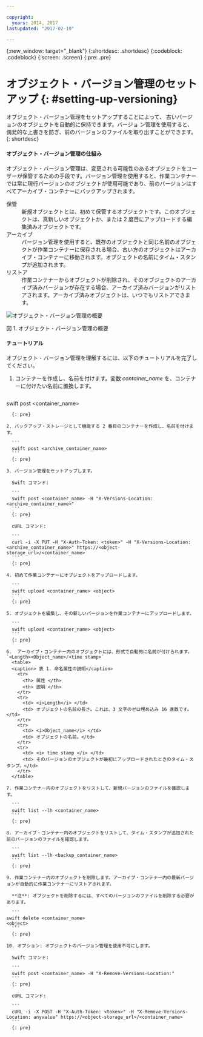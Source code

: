 ```yaml
---

copyright:
  years: 2014, 2017
lastupdated: "2017-02-10"

---
```

{:new_window: target="_blank"}
{:shortdesc: .shortdesc}
{:codeblock: .codeblock}
{:screen: .screen}
{:pre: .pre}


# オブジェクト・バージョン管理のセットアップ {: #setting-up-versioning}

オブジェクト・バージョン管理をセットアップすることによって、 古いバージョンのオブジェクトを自動的に保持できます。バージョ
ン管理を使用すると、偶発的な上書きを防ぎ、前のバージョンのファイルを取り出すことができます。
{: shortdesc}


#### オブジェクト・バージョン管理の仕組み

オブジェクト・バージョン管理は、変更される可能性のあるオブジェクトをユーザーが保管するための手段です。バージョン管理を使用すると、作業コンテナーでは常に現行バージョンのオブジェクトが使用可能であり、前のバージョンはすべてアーカイブ・コンテナーにバックアップされます。

<dl>
  <dt>保管</dt>
    <dd>新規オブジェクトとは、初めて保管するオブジェクトです。このオブジェクトは、真新しいオブジェクトか、または 2 度目にアップロードする編集済みオブジェクトです。
</dd>
  <dt>アーカイブ</dt>
    <dd>バージョン管理を使用すると、既存のオブジェクトと同じ名前のオブジェクトが作業コンテナーに保存される場合、古い方のオブジェクトはアーカイブ・コンテナーに移動されます。オブジェクトの名前にタイム・スタンプが追加されます。</dd>
  <dt>リストア</dt>
    <dd>作業コンテナーからオブジェクトが削除され、そのオブジェクトのアーカイブ済みバージョンが存在する場合、アーカイブ済みバージョンがリストアされます。アーカイブ済みオブジェクトは、いつでもリストアできます。
</dd>
</dl>

![オブジェクト・バージョン管理の概要](images/os_versioning.png)

図 1. オブジェクト・バージョン管理の概要


#### チュートリアル

オブジェクト・バージョン管理を理解するには、以下のチュートリアルを完了してください。

1. コンテナーを作成し、名前を付けます。変数 *container_name* を、コンテナーに付けたい名前に置換します。

    ```
  swift post <container_name>
  ```
    {: pre}

2. バックアップ・ストレージとして機能する 2 番目のコンテナーを作成し、名前を付けます。

    ```
    swift post <archive_container_name>
    ```
    {: pre}

3. バージョン管理をセットアップします。

    Swift コマンド:

    ```
    swift post <container_name> -H "X-Versions-Location: <archive_container_name>"
    ```
    {: pre}

    cURL コマンド:

    ```
    curl -i -X PUT -H "X-Auth-Token: <token>" -H "X-Versions-Location:<archive_container_name>" https://<object-storage_url>/<container_name>
    ```
    {: pre}

4. 初めて作業コンテナーにオブジェクトをアップロードします。

    ```
    swift upload <container_name> <object>
    ```
    {: pre}

5. オブジェクトを編集し、その新しいバージョンを作業コンテナーにアップロードします。

    ```
    swift upload <container_name> <object>
    ```
    {: pre}

6.  アーカイブ・コンテナー内のオブジェクトには、形式で自動的に名前が付けられます。`<Length><Object_name>/<time stamp>`
    <table>
    <caption> 表 1. 命名属性の説明</caption>
      <tr>
        <th> 属性 </th>
        <th> 説明 </th>
      </tr>
      <tr>
        <td> <i>Length</i> </td>
        <td> オブジェクトの名前の長さ。これは、3 文字のゼロ埋め込み 16 進数です。</td>
      </tr>
      <tr>
        <td> <i>Object_name</i> </td>
        <td> オブジェクトの名前。</td>
      </tr>
      <tr>
        <td> <i> time stamp </i> </td>
        <td> そのバージョンのオブジェクトが最初にアップロードされたときのタイム・スタンプ。</td>
      </tr>
    </table>

7. 作業コンテナー内のオブジェクトをリストして、新規バージョンのファイルを確認します。

    ```
    swift list --lh <container_name>
    ```
    {: pre}

8. アーカイブ・コンテナー内のオブジェクトをリストして、タイム・スタンプが追加された前のバージョンのファイルを確認します。

    ```
    swift list --lh <backup_container_name>
    ```
    {: pre}

9. 作業コンテナー内のオブジェクトを削除します。アーカイブ・コンテナー内の最新バージョンが自動的に作業コンテナーにリストアされます。

    **注**: オブジェクトを削除するには、すべてのバージョンのファイルを削除する必要があります。

    ```
  swift delete <container_name>
  <object>
    ```
    {: pre}

10. オプション: オブジェクトのバージョン管理を使用不可にします。

    Swift コマンド:

    ```
    swift post <container_name> -H "X-Remove-Versions-Location:"
    ```
    {: pre}

    cURL コマンド:

    ```
    cURL -i -X POST -H "X-Auth-Token: <token>" -H "X-Remove-Versions-Location: anyvalue" https://<object-storage_url>/<container_name>
    ```
    {: pre}
